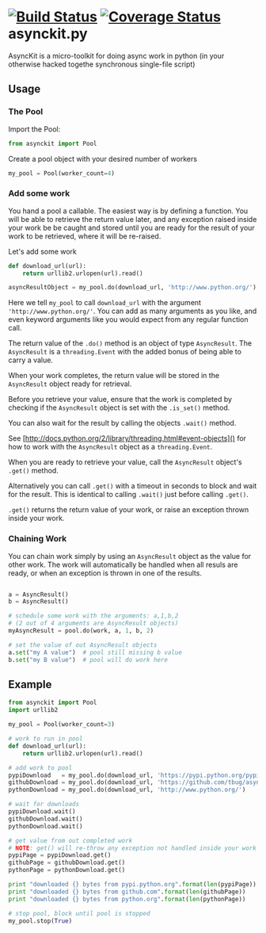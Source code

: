 [![Build Status](https://travis-ci.org/tbug/asynckit.py.png?branch=master)](https://travis-ci.org/tbug/asynckit.py)
[![Coverage Status](https://coveralls.io/repos/tbug/asynckit.py/badge.png?branch=master)](https://coveralls.io/r/tbug/asynckit.py?branch=master)
asynckit.py
===========

AsyncKit is a micro-toolkit for doing async work in python 
(in your otherwise hacked togethe synchronous single-file script)

Usage
----------

### The Pool

Import the Pool:
```python
from asynckit import Pool
```

Create a pool object with your desired number of workers
```python
my_pool = Pool(worker_count=4)
```

### Add some work

You hand a pool a callable.
The easiest way is by defining a function.
You will be able to retrieve the return value later,
and any exception raised inside your work be be caught
and stored until you are ready for the result of your work to be retrieved,
where it will be re-raised.

Let's add some work
```python
def download_url(url):
    return urllib2.urlopen(url).read()

asyncResultObject = my_pool.do(download_url, 'http://www.python.org/')
```
Here we tell `my_pool` to call `download_url` with the argument `'http://www.python.org/'`.
You can add as many arguments as you like, and even keyword arguments like you would expect from any regular function call.

The return value of the `.do()` method is an object of type `AsyncResult`.
The `AsyncResult` is a `threading.Event` with the added bonus of being able to
carry a value.

When your work completes, the return value will be stored in the `AsyncResult` object
ready for retrieval.

Before you retrieve your value, ensure that the work is completed by checking if the
`AsyncResult` object is set with the `.is_set()` method.

You can also wait for the result by calling the objects `.wait()` method.

See [http://docs.python.org/2/library/threading.html#event-objects]() for how to work
with the `AsyncResult` object as a `threading.Event`.

When you are ready to retrieve your value, call the `AsyncResult` object's `.get()` method.

Alternatively you can call `.get()` with a timeout in seconds to block and wait for the result.
This is identical to calling `.wait()` just before calling `.get()`.

`.get()` returns the return value of your work, or raise an exception thrown inside your work.

### Chaining Work

You can chain work simply by using an `AsyncResult` object as the value for other work.
The work will automatically be handled when all resuls are ready, or when an exception is
thrown in one of the results.

```python

a = AsyncResult()
b = AsyncResult()

# schedule some work with the arguments: a,1,b,2
# (2 out of 4 arguments are AsyncResult objects)
myAsyncResult = pool.do(work, a, 1, b, 2)

# set the value of out AsyncResult objects
a.set("my A value")  # pool still missing b value
b.set("my B value")  # pool will do work here
```



Example
----------
```python
from asynckit import Pool
import urllib2

my_pool = Pool(worker_count=3)

# work to run in pool
def download_url(url):
    return urllib2.urlopen(url).read()

# add work to pool
pypiDownload   = my_pool.do(download_url, 'https://pypi.python.org/pypi/asynckit/0.1.0')
githubDownload = my_pool.do(download_url, 'https://github.com/tbug/asynckit.py')
pythonDownload = my_pool.do(download_url, 'http://www.python.org/')

# wait for downloads
pypiDownload.wait()
githubDownload.wait()
pythonDownload.wait()

# get value from out completed work
# NOTE: get() will re-throw any exception not handled inside your work
pypiPage = pypiDownload.get()
githubPage = githubDownload.get()
pythonPage = pythonDownload.get()

print "downloaded {} bytes from pypi.python.org".format(len(pypiPage))
print "downloaded {} bytes from github.com".format(len(githubPage))
print "downloaded {} bytes from python.org".format(len(pythonPage))

# stop pool, block until pool is stopped
my_pool.stop(True)

```